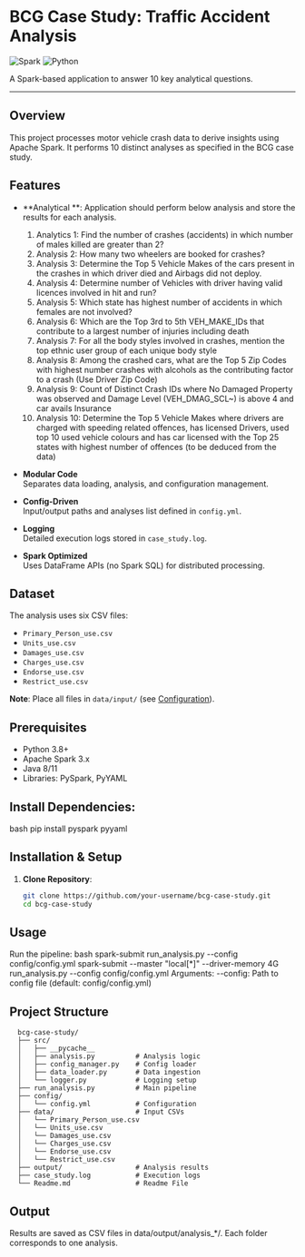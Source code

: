 # BCG Case Study: Traffic Accident Analysis

![Spark](https://img.shields.io/badge/Apache_Spark-FFFFFF?style=for-the-badge&logo=apachespark&logoColor=#E35A16)
![Python](https://img.shields.io/badge/Python-3.8%2B-blue?style=for-the-badge&logo=python)

A Spark-based application to answer 10 key analytical questions.

---

## Overview
This project processes motor vehicle crash data to derive insights using Apache Spark. It performs 10 distinct analyses as specified in the BCG case study.

## Features
- **Analytical **: Application should perform below analysis and store the results for each analysis.
  1.	Analytics 1: Find the number of crashes (accidents) in which number of males killed are greater than 2?
  2.	Analysis 2: How many two wheelers are booked for crashes? 
  3.	Analysis 3: Determine the Top 5 Vehicle Makes of the cars present in the crashes in which driver died and Airbags did not deploy.
  4.	Analysis 4: Determine number of Vehicles with driver having valid licences involved in hit and run? 
  5.	Analysis 5: Which state has highest number of accidents in which females are not involved? 
  6.	Analysis 6: Which are the Top 3rd to 5th VEH_MAKE_IDs that contribute to a largest number of injuries including death
  7.	Analysis 7: For all the body styles involved in crashes, mention the top ethnic user group of each unique body style  
  8.	Analysis 8: Among the crashed cars, what are the Top 5 Zip Codes with highest number crashes with alcohols as the contributing factor to a crash (Use Driver Zip Code)
  9.	Analysis 9: Count of Distinct Crash IDs where No Damaged Property was observed and Damage Level (VEH_DMAG_SCL~) is above 4 and car avails Insurance
  10.	Analysis 10: Determine the Top 5 Vehicle Makes where drivers are charged with speeding related offences, has licensed Drivers, used top 10 used vehicle colours and has car licensed with the Top 25 states with highest number of offences (to be deduced from the data)

- **Modular Code**  
  Separates data loading, analysis, and configuration management.
- **Config-Driven**  
  Input/output paths and analyses list defined in `config.yml`.
- **Logging**  
  Detailed execution logs stored in `case_study.log`.
- **Spark Optimized**  
  Uses DataFrame APIs (no Spark SQL) for distributed processing.

## Dataset
The analysis uses six CSV files:
- `Primary_Person_use.csv`  
- `Units_use.csv`  
- `Damages_use.csv`  
- `Charges_use.csv`  
- `Endorse_use.csv`  
- `Restrict_use.csv`  

**Note**: Place all files in `data/input/` (see [Configuration](#configuration)).

## Prerequisites
- Python 3.8+
- Apache Spark 3.x
- Java 8/11
- Libraries: PySpark, PyYAML

## Install Dependencies:
bash
  pip install pyspark pyyaml

## Installation & Setup
1. **Clone Repository**:
   ```bash
   git clone https://github.com/your-username/bcg-case-study.git
   cd bcg-case-study

## Usage
Run the pipeline:
bash
spark-submit run_analysis.py --config config/config.yml
spark-submit --master "local[*]" --driver-memory 4G run_analysis.py --config config/config.yml
  Arguments:
  --config: Path to config file (default: config/config.yml)

## Project Structure
```
  bcg-case-study/
  ├── src/
  │   ├── __pycache__
  │   ├── analysis.py          # Analysis logic
  │   ├── config_manager.py    # Config loader
  │   ├── data_loader.py       # Data ingestion
  │   └── logger.py            # Logging setup
  ├── run_analysis.py          # Main pipeline
  ├── config/
  │   └── config.yml           # Configuration
  ├── data/                    # Input CSVs
  │   └── Primary_Person_use.csv
  │   └── Units_use.csv
  │   └── Damages_use.csv
  │   └── Charges_use.csv
  │   └── Endorse_use.csv
  │   └── Restrict_use.csv
  ├── output/                  # Analysis results
  ├── case_study.log           # Execution logs
  └── Readme.md                # Readme File
```
## Output
  Results are saved as CSV files in data/output/analysis_*/. Each folder corresponds to one analysis.

